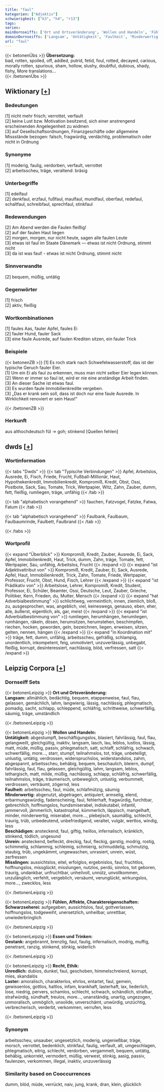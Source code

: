 ```yaml
---
title: "faul"
kategorien: ["Adjektiv"]
schwierigkeit: ["k3", "h4", "r13"]
tags:
series:
mainDornseiffs: ['Ort und Ortsveränderung', 'Wollen und Handeln', 'Fühlen, Affekte, Charaktereigenschaften', 'Essen und Trinken', 'Recht, Ethik']
domainDornseiffs: ['Langsam', 'Untätigkeit', 'Faulheit', 'Minderwertig', 'Beschädigen', 'Unrein', 'Misslingen', 'Schwarzseherei', 'Gestank', 'Unredlich', 'Laster']
url: "faul"
---
```


{{< betonenÜbs >}}
**Übersetzung:**  
bad, rotten, spoiled, off, addled, putrid, fetid, foul, rotted, decayed, carious, morally rotten, spurious, sham, hollow, slushy, doubtful, dubious, shady, fishy, More translations...  
{{< /betonenÜbs >}}

## Wiktionary [[+](https://de.wiktionary.org/wiki/faul)]

### Bedeutungen
[1] nicht mehr frisch; verrottet, verfault  
[2] keine Lust bzw. Motivation besitzend, sich einer anstrengend erscheinenden Angelegenheit zu widmen  
[3] auf Gesellschaftsordnungen, Finanzgeschäfte oder allgemeine Missstände bezogen: falsch, fragwürdig, verdächtig, problematisch oder nicht in Ordnung  

### Synonyme
[1] moderig, faulig, verdorben, verfault, verrottet  
[2] arbeitsscheu, träge, veraltend: bräsig  

### Unterbegriffe
[1] edelfaul  
[2] denkfaul, erzfaul, fußfaul, maulfaul, mundfaul, oberfaul, redefaul, schaltfaul, schreibfaul, sprechfaul, stinkfaul  

### Redewendungen
[2] Am Abend werden die Faulen fleißig!  
[2] auf der faulen Haut liegen  
[2] morgen, morgen, nur nicht heute, sagen alle faulen Leute  
[3] etwas ist faul im Staate Dänemark — etwas ist nicht Ordnung, stimmt nicht  
[3] da ist was faul! - etwas ist nicht Ordnung, stimmt nicht  

### Sinnverwandte
[2] bequem, müßig, untätig  

### Gegenwörter
[1] frisch  
[2] aktiv, fleißig  

### Wortkombinationen
[1] faules Aas, fauler Apfel, faules Ei  
[2] fauler Hund, fauler Sack  
[3] eine faule Ausrede, auf faulen Krediten sitzen, ein fauler Trick  

### Beispiele
{{< betonenZB >}}
[1] Es roch stark nach Schwefelwasserstoff, das ist der typische Geruch fauler Eier.  
[1] Um ein Ei als faul zu erkennen, muss man nicht selber Eier legen können.  
[2] Wenn er immer so faul ist, wird er nie eine anständige Arbeit finden.  
[3] An dieser Sache ist etwas faul.  
[3] Es wurden faule Immobilienkredite vergeben.  
[3] „Das er krank sein soll, dass ist doch nur eine faule Ausrede. In Wirklichkeit renoviert er sein Haus!“  

{{< /betonenZB >}}
### Herkunft
aus althochdeutsch fûl → goh; stinkend [Quellen fehlen]  



## dwds [[+](https://www.dwds.de/wb/faul)]

### Wortinformation
{{< tabs "Dwds" >}}
{{< tab "Typische Verbindungen" >}}
Apfel, Arbeitslos, Ausrede, Ei, Fisch, Friede, Frucht, Fußball-Millionär, Haut, Hypothekenkredit, Immobilienkredit, Kompromiß, Kredit, Obst, Ossi, Postbote, Sack, Sau, Tomate, Trick, Wertpapier, Witz, Zahn, Zauber, dumm, fett, fleißig, rumliegen, träge, unfähig
{{< /tab >}}

{{< tab "alphabetisch vorangehend" >}}
fauchen, Fatzvogel, Fatzke, Fatwa, Fatum
{{< /tab >}}

{{< tab "alphabetisch vorangehend" >}}
Faulbank, Faulbaum, Faulbaumrinde, Faulbett, Faulbrand
{{< /tab >}}

{{< /tabs >}}

### Wortprofil
{{< expand "Überblick" >}} Kompromiß, Kredit, Zauber, Ausrede, Ei, Sack, Apfel, Immobilienkredit, Haut, Trick, dumm, Zahn, träge, Tomate, fett, Wertpapier, Sau, unfähig, Arbeitslos, Frucht {{< /expand >}}
{{< expand "ist Adjektivattribut von" >}} Kompromiß, Kredit, Zauber, Ei, Sack, Ausrede, Apfel, Haut, Immobilienkredit, Trick, Zahn, Tomate, Friede, Wertpapier, Professor, Frucht, Obst, Hund, Fisch, Lehrer {{< /expand >}}
{{< expand "ist Prädikativ von" >}} Arbeitslose, Lehrer, Kompromiß, Kredit, Student, Professor, Ei, Schüler, Beamter, Ossi, Deutsche, Leut, Zauber, Grieche, Politiker, Kern, Frieden, du, Mutter, Mensch {{< /expand >}}
{{< expand "hat Adverbialbestimmung" >}} schlichtweg, vermeintlich, innen, ziemlich, bloß, zu, ausgesprochen, was, angeblich, viel, keineswegs, genauso, eben, eher, alle, äußerst, eigentlich, als, gar, meist {{< /expand >}}
{{< expand "ist Adverbialbestimmung von" >}} rumliegen, herumhängen, herumliegen, rumhängen, räkeln, dösen, herumsitzen, herumstehen, beschimpfen, riechen, hocken, geworden, geln, bezeichnen, liegen, erweisen, sitzen, gelten, nennen, hängen {{< /expand >}}
{{< expand "in Koordination mit" >}} träge, fett, dumm, unfähig, arbeitsscheu, gefräßig, schlampig, unordentlich, inkompetent, feig, unmotiviert, unzuverlässig, unbegabt, fleißig, korrupt, desinteressiert, nachlässig, blöd, verfressen, satt {{< /expand >}}

## Leipzig Corpora [[+](https://corpora.uni-leipzig.de/en/res?word=faul&corpusId=deu_newscrawl-public_2018)]

### Dornseiff Sets
{{< betonenLeipzig >}}
**Ort und Ortsveränderung:**  
**Langsam:** allmählich, bedächtig, bequem, etappenweise, faul, flau, gelassen, gemächlich, lahm, langwierig, lässig, nachlässig, phlegmatisch, pomadig, sacht, schlapp, schleppend, schläfrig, schrittweise, schwerfällig, säumig, träge, umständlich  

{{< /betonenLeipzig >}}


{{< betonenLeipzig >}}
**Wollen und Handeln:**  
**Untätigkeit:** abgestumpft, beschäftigungslos, blasiert, fahrlässig, faul, flau, gelangweilt, gleichgültig, inaktiv, langsam, lasch, lau, leblos, lustlos, lässig, matt, müde, müßig, passiv, phlegmatisch, satt, schlaff, schläfrig, schwach, schwerfällig, more..., starr, stumpf, teilnahmslos, tot, träge, unbeteiligt, unlustig, untätig, verdrossen, widerspruchslos, widerstandslos, zahm, abgespannt, arbeitsscheu, behäbig, bequem, beschaulich, bleiern, dumpf, fahrlässig, faul, flau, gelassen, gleichgültig, lahm, langsam, leblos, lethargisch, matt, milde, müßig, nachlässig, schlapp, schläfrig, schwerfällig, teilnahmslos, träge, träumerisch, unbeweglich, unlustig, verbummelt, verdrossen, verträumt, zögernd, less  
**Faulheit:** arbeitsscheu, faul, müde, schlafmützig, säumig  
**Minderwertig:** abgenutzt, abgetragen, antiquiert, armselig, elend, erbarmungswürdig, fadenscheinig, faul, fehlerhaft, fragwürdig, furchtbar, gebrechlich, hoffnungslos, hundsmiserabel, indiskutabel, infantil, jammervoll, jämmerlich, katastrophal, kümmerlich, läppisch, mangelhaft, minder, minderwertig, miserabel, more..., plebejisch, saumäßig, schlecht, traurig, trüb, unbedeutend, unbefriedigend, veraltet, vulgär, wertlos, windig, less  
**Beschädigen:** ansteckend, faul, giftig, heillos, infernalisch, kränklich, stinkend, tödlich, ungesund  
**Unrein:** ansteckend, befleckt, dreckig, faul, fleckig, garstig, modrig, rostig, schimmelig, schlammig, schleimig, schmierig, schmuddelig, schmutzig, staubig, trüb, ungekämmt, ungewaschen, unrasiert, unrein, wüst, zerfressen  
**Misslingen:** aussichtslos, eitel, erfolglos, ergebnislos, faul, fruchtlos, hoffnungslos, missglückt, misslungen, nutzlos, perdü, sinnlos, tot geboren, traurig, undankbar, unfruchtbar, unheilvoll, unnütz, unvollkommen, unzulänglich, verfehlt, vergeblich, versäumt, verunglückt, wirkungslos, more..., zwecklos, less  

{{< /betonenLeipzig >}}


{{< betonenLeipzig >}}
**Fühlen, Affekte, Charaktereigenschaften:**  
**Schwarzseherei:** aufgegeben, aussichtslos, faul, gottverlassen, hoffnungslos, todgeweiht, unersetzlich, unheilbar, unrettbar, unwiederbringlich  

{{< /betonenLeipzig >}}


{{< betonenLeipzig >}}
**Essen und Trinken:**  
**Gestank:** angebrannt, brenzlig, faul, faulig, infernalisch, modrig, muffig, penetrant, ranzig, stinkend, stinkig, widerlich  

{{< /betonenLeipzig >}}


{{< betonenLeipzig >}}
**Recht, Ethik:**  
**Unredlich:** dubios, dunkel, faul, geschoben, himmelschreiend, korrupt, mies, skandalös  
**Laster:** amoralisch, charakterlos, ehrlos, entartet, faul, gemein, gewissenlos, gottlos, haltlos, infam, krankhaft, lasterhaft, lax, liederlich, lose, niedrig, pervers, schamlos, schlecht, schwach, schändlich, strafbar, strafwürdig, sündhaft, treulos, more..., unanständig, unartig, ungezogen, unmoralisch, unmöglich, unsolide, unverschämt, unwürdig, unzüchtig, verbrecherisch, verderbt, verkommen, verrufen, less  

{{< /betonenLeipzig >}}

### Synonym
arbeitsscheu, unsauber, ungesetzlich, moderig, ungenießbar, träge, morsch, verrottet, bedenklich, stinkfaul, faulig, verfault, alt, umgeschlagen, phlegmatisch, eitrig, schlecht, verdorben, vergammelt, bequem, untätig, behäbig, unkorrekt, vermodert, müßig, verwest, stinkig, aasig, passiv, faulenzen, verkommen, illegal, inaktiv, unzuverlässig


### Similarity based on Cooccurrences
dumm, blöd, müde, verrückt, naiv, jung, krank, dran, klein, glücklich


